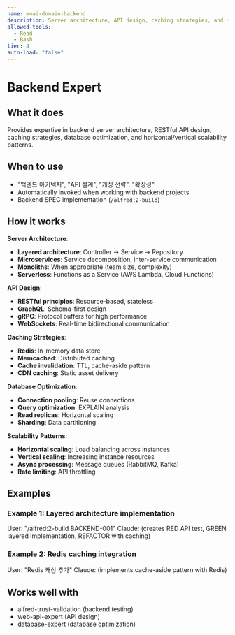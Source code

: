 ```yaml
---
name: moai-domain-backend
description: Server architecture, API design, caching strategies, and scalability patterns
allowed-tools:
  - Read
  - Bash
tier: 4
auto-load: "false"
---
```


# Backend Expert

## What it does

Provides expertise in backend server architecture, RESTful API design, caching strategies, database optimization, and horizontal/vertical scalability patterns.

## When to use

- "백엔드 아키텍처", "API 설계", "캐싱 전략", "확장성"
- Automatically invoked when working with backend projects
- Backend SPEC implementation (`/alfred:2-build`)

## How it works

**Server Architecture**:
- **Layered architecture**: Controller → Service → Repository
- **Microservices**: Service decomposition, inter-service communication
- **Monoliths**: When appropriate (team size, complexity)
- **Serverless**: Functions as a Service (AWS Lambda, Cloud Functions)

**API Design**:
- **RESTful principles**: Resource-based, stateless
- **GraphQL**: Schema-first design
- **gRPC**: Protocol buffers for high performance
- **WebSockets**: Real-time bidirectional communication

**Caching Strategies**:
- **Redis**: In-memory data store
- **Memcached**: Distributed caching
- **Cache invalidation**: TTL, cache-aside pattern
- **CDN caching**: Static asset delivery

**Database Optimization**:
- **Connection pooling**: Reuse connections
- **Query optimization**: EXPLAIN analysis
- **Read replicas**: Horizontal scaling
- **Sharding**: Data partitioning

**Scalability Patterns**:
- **Horizontal scaling**: Load balancing across instances
- **Vertical scaling**: Increasing instance resources
- **Async processing**: Message queues (RabbitMQ, Kafka)
- **Rate limiting**: API throttling

## Examples

### Example 1: Layered architecture implementation
User: "/alfred:2-build BACKEND-001"
Claude: (creates RED API test, GREEN layered implementation, REFACTOR with caching)

### Example 2: Redis caching integration
User: "Redis 캐싱 추가"
Claude: (implements cache-aside pattern with Redis)

## Works well with

- alfred-trust-validation (backend testing)
- web-api-expert (API design)
- database-expert (database optimization)
